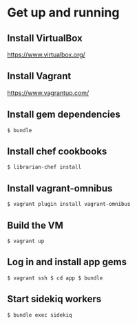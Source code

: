 # Get up and running

## Install VirtualBox
https://www.virtualbox.org/

## Install Vagrant
https://www.vagrantup.com/

## Install gem dependencies
``
  $ bundle
``

## Install chef cookbooks
``
  $ librarian-chef install
``

## Install vagrant-omnibus
``
  $ vagrant plugin install vagrant-omnibus
``

## Build the VM
``
  $ vagrant up
``

## Log in and install app gems
``
  $ vagrant ssh
  $ cd app
  $ bundle
``

## Start sidekiq workers

``
  $ bundle exec sidekiq
``